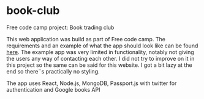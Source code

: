 # book-club
Free code camp project: Book trading club

This web application was build as part of Free code camp.
The requirements and an example of what the app should look like can
be found <a href="https://www.freecodecamp.com/challenges/manage-a-book-trading-club">here</a>.
The example app was very limited in functionality, notably not giving the users any way of
contacting each other. I did not try to improve on it in this project so the same can be
said for this website. I got a bit lazy at the end so there¨s practically no styling.


The app uses React, Node.js, MongoDB, Passport.js with twitter for authentication and Google books API

